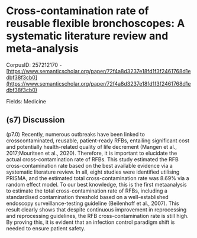 # Cross-contamination rate of reusable flexible bronchoscopes: A systematic literature review and meta-analysis

CorpusID: 257212170 - [https://www.semanticscholar.org/paper/72f4a8d3237e18fd1f3f2461768d1edbf38f3cb0](https://www.semanticscholar.org/paper/72f4a8d3237e18fd1f3f2461768d1edbf38f3cb0)

Fields: Medicine

## (s7) Discussion
(p7.0) Recently, numerous outbreaks have been linked to crosscontaminated, reusable, patient-ready RFBs, entailing significant cost and potentially health-related quality of life decrement (Mangen et al., 2017;Mouritsen et al., 2020). Therefore, it is important to elucidate the actual cross-contamination rate of RFBs. This study estimated the RFB cross-contamination rate based on the best available evidence via a systematic literature review. In all, eight studies were identified utilising PRISMA, and the estimated total cross-contamination rate was 8.69% via a random effect model. To our best knowledge, this is the first metaanalysis to estimate the total cross-contamination rate of RFBs, including a standardised contamination threshold based on a well-established endoscopy surveillance-testing guideline (Beilenhoff et al., 2007). This result clearly shows that despite continuous improvement in reprocessing and reprocessing guidelines, the RFB cross-contamination rate is still high. By proving this, it is evident that an infection control paradigm shift is needed to ensure patient safety.
